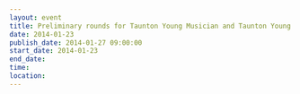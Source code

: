 ```yaml
---
layout: event
title: Preliminary rounds for Taunton Young Musician and Taunton Young Singer
date: 2014-01-23
publish_date: 2014-01-27 09:00:00
start_date: 2014-01-23
end_date: 
time: 
location: 
---
```


